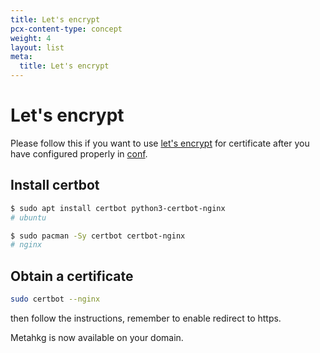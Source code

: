 ```yaml
---
title: Let's encrypt
pcx-content-type: concept
weight: 4
layout: list
meta:
  title: Let's encrypt
---
```


# Let's encrypt

Please follow this if you want to use [let's encrypt](https://letsencrypt.org/) for certificate after you have configured properly in [conf](.conf).

## Install certbot

```bash
$ sudo apt install certbot python3-certbot-nginx
# ubuntu

$ sudo pacman -Sy certbot certbot-nginx
# nginx
```

## Obtain a certificate

```bash
sudo certbot --nginx
```

then follow the instructions, remember to enable redirect to https.

Metahkg is now available on your domain.
